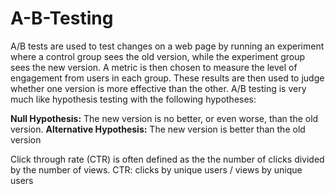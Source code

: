 # A-B-Testing

A/B tests are used to test changes on a web page by running an experiment where a control group sees the old version,
while the experiment group sees the new version. A metric is then chosen to measure the level of engagement from users in each group.
These results are then used to judge whether one version is more effective than the other.
A/B testing is very much like hypothesis testing with the following hypotheses:

**Null Hypothesis:** The new version is no better, or even worse, than the old version.
**Alternative Hypothesis:** The new version is better than the old version

Click through rate (CTR) is often defined as the the number of clicks divided by the number of views. 
CTR:  clicks by unique users / views by unique users
